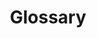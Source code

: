 ---
title: "Glossary"
linkTitle: "Glossary"
weight: 30
type: "docs"
layout: "glossary"
description: "A glossary that explains robotics and Viam-specific jargon."
card:
  name: reference
  weight: 10
  title: Glossary
---